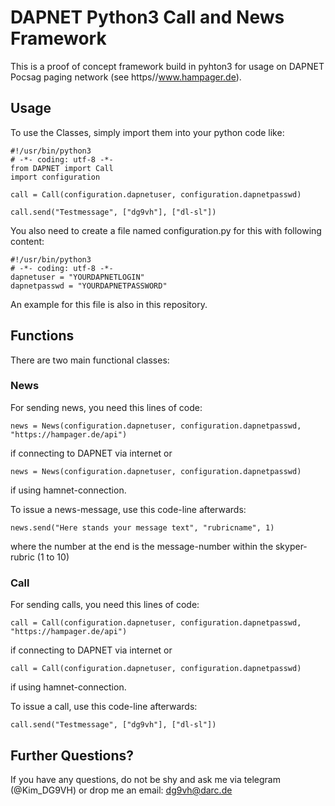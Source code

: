 # DAPNET Python3 Call and News Framework
This is a proof of concept framework build in pyhton3 for usage on DAPNET Pocsag paging network (see https//www.hampager.de).

## Usage
To use the Classes, simply import them into your python code like:
```
#!/usr/bin/python3
# -*- coding: utf-8 -*-
from DAPNET import Call
import configuration

call = Call(configuration.dapnetuser, configuration.dapnetpasswd)

call.send("Testmessage", ["dg9vh"], ["dl-sl"])

```

You also need to create a file named configuration.py for this with following content:
```
#!/usr/bin/python3
# -*- coding: utf-8 -*-
dapnetuser = "YOURDAPNETLOGIN"
dapnetpasswd = "YOURDAPNETPASSWORD"

```
An example for this file is also in this repository.

## Functions
There are two main functional classes:
### News
For sending news, you need this lines of code:
```
news = News(configuration.dapnetuser, configuration.dapnetpasswd, "https://hampager.de/api")
```
if connecting to DAPNET via internet or
```
news = News(configuration.dapnetuser, configuration.dapnetpasswd)
```
if using hamnet-connection.

To issue a news-message, use this code-line afterwards:
```
news.send("Here stands your message text", "rubricname", 1)
```
where the number at the end is the message-number within the skyper-rubric (1 to 10)

### Call
For sending calls, you need this lines of code:
```
call = Call(configuration.dapnetuser, configuration.dapnetpasswd, "https://hampager.de/api")
```
if connecting to DAPNET via internet or
```
call = Call(configuration.dapnetuser, configuration.dapnetpasswd)
```
if using hamnet-connection.

To issue a call, use this code-line afterwards:
```
call.send("Testmessage", ["dg9vh"], ["dl-sl"])
```
## Further Questions?
If you have any questions, do not be shy and ask me via telegram (@Kim_DG9VH) or drop me an email: dg9vh@darc.de